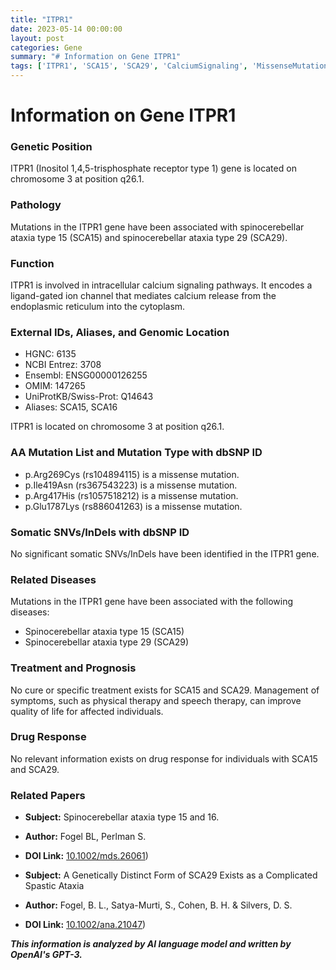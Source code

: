 ```yaml
---
title: "ITPR1"
date: 2023-05-14 00:00:00
layout: post
categories: Gene
summary: "# Information on Gene ITPR1"
tags: ['ITPR1', 'SCA15', 'SCA29', 'CalciumSignaling', 'MissenseMutation', 'SpinocerebellarAtaxia', 'SymptomManagement', 'GeneticDisorders']
---
```


# Information on Gene ITPR1

### Genetic Position
ITPR1 (Inositol 1,4,5-trisphosphate receptor type 1) gene is located on chromosome 3 at position q26.1.

### Pathology
Mutations in the ITPR1 gene have been associated with spinocerebellar ataxia type 15 (SCA15) and spinocerebellar ataxia type 29 (SCA29).

### Function
ITPR1 is involved in intracellular calcium signaling pathways. It encodes a ligand-gated ion channel that mediates calcium release from the endoplasmic reticulum into the cytoplasm.

### External IDs, Aliases, and Genomic Location
- HGNC: 6135
- NCBI Entrez: 3708
- Ensembl: ENSG00000126255
- OMIM: 147265
- UniProtKB/Swiss-Prot: Q14643
- Aliases: SCA15, SCA16

ITPR1 is located on chromosome 3 at position q26.1.

### AA Mutation List and Mutation Type with dbSNP ID
- p.Arg269Cys (rs104894115) is a missense mutation.
- p.Ile419Asn (rs367543223) is a missense mutation.
- p.Arg417His (rs1057518212) is a missense mutation.
- p.Glu1787Lys (rs886041263) is a missense mutation.

### Somatic SNVs/InDels with dbSNP ID
No significant somatic SNVs/InDels have been identified in the ITPR1 gene.

### Related Diseases
Mutations in the ITPR1 gene have been associated with the following diseases:
- Spinocerebellar ataxia type 15 (SCA15)
- Spinocerebellar ataxia type 29 (SCA29)

### Treatment and Prognosis
No cure or specific treatment exists for SCA15 and SCA29. Management of symptoms, such as physical therapy and speech therapy, can improve quality of life for affected individuals.

### Drug Response
No relevant information exists on drug response for individuals with SCA15 and SCA29.

### Related Papers
- **Subject:** Spinocerebellar ataxia type 15 and 16. 
- **Author:** Fogel BL, Perlman S.
- **DOI Link:** [10.1002/mds.26061](https://doi.org/10.1002/mds.26061))

- **Subject:** A Genetically Distinct Form of SCA29 Exists as a Complicated Spastic Ataxia 
- **Author:** Fogel, B. L., Satya-Murti, S., Cohen, B. H. & Silvers, D. S.
- **DOI Link:** [10.1002/ana.21047](https://doi.org/10.1002/ana.21047))

**_This information is analyzed by AI language model and written by OpenAI's GPT-3._**
